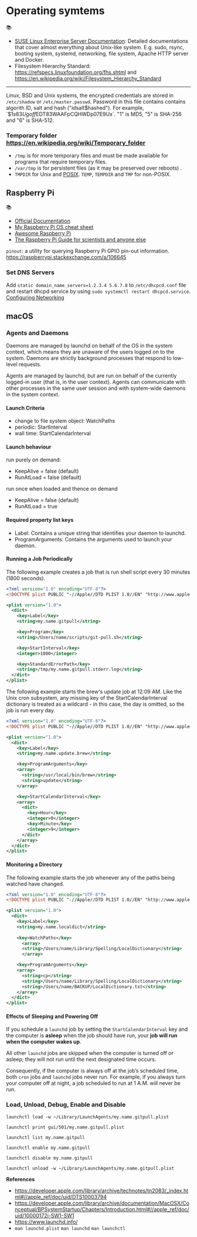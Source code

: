 # Operating symtems

📚
 * [SUSE Linux Enterprise Server Documentation](https://documentation.suse.com/sles/15-SP1/html/SLES-all/index.html): Detailed documentations that  cover almost everything about Unix-like system. E.g. sudo, rsync, booting system, systemd, networking, file system, Apache HTTP server and Docker.
 * Filesystem Hierarchy Standard: https://refspecs.linuxfoundation.org/fhs.shtml and https://en.wikipedia.org/wiki/Filesystem_Hierarchy_Standard


---

Linux, BSD and Unix systems, the encrypted credentials are stored in `/etc/shadow` or `/etc/master.passwd`.
Password in this file contains contains algorith ID, salt and hash ("$id$salt$hashed"). For example, `$1$s83Ugoff$EDT83WAAFpCQHWDp07E9Ux`. "$1$" is MD5, "$5$" is SHA-256 and "$6$" is SHA-512.

### Temporary folder https://en.wikipedia.org/wiki/Temporary_folder
* `/tmp` is for more temporary files and must be made available for programs that require temporary files.
* `/var/tmp`  is for persistent files (as it may be preserved over reboots) .
* `TMPDIR` for Unix and [POSIX][]. `TEMP`, `TEMPDIR` and `TMP` for non-POSIX.

[POSIX]: https://pubs.opengroup.org/onlinepubs/9699919799/basedefs/V1_chap08.html

## Raspberry Pi

📚
 * [Official Documentation](https://www.raspberrypi.com/documentation/)
 * [My Raspberry Pi OS cheat sheet](https://gist.github.com/Chengings/48e18165244e03a6eb0c3cdaadaf82b7#file-raspios-sh)
 * [Awesome Raspberry Pi](https://github.com/thibmaek/awesome-raspberry-pi)
 * [The Raspberry Pi Guide for scientists and anyone else](https://raspberrypi-guide.github.io/)

`pinout`: a utility for querying Raspberry Pi GPIO pin-out information. https://raspberrypi.stackexchange.com/a/106645

### Set DNS Servers

Add `static domain_name_servers=1.2.3.4 5.6.7.8` to `/etc/dhcpcd.conf` file and restart dhcpd service by using `sudo systemctl restart dhcpcd.service`. [Configuring Networking](https://www.raspberrypi.com/documentation/computers/configuration.html#static-ip-addresses)

## macOS

### Agents and Daemons

Daemons are managed by launchd on behalf of the OS in the system context, which means they are unaware of the users logged on to the system. Daemons are strictly background processes that respond to low-level requests.

Agents are managed by launchd, but are run on behalf of the currently logged-in user (that is, in the user context). Agents can communicate with other processes in the same user session and with system-wide daemons in the system context.


#### Launch Criteria

 * change to file system object: WatchPaths 
 * periodic: StartInterval
 * wall time: StartCalendarInterval

	
#### Launch behaviour 

run purely on demand:
 * KeepAlive = false (default)
 * RunAtLoad = false (default)

run once when loaded and thence on demand 
 * KeepAlive = false (default)
 * RunAtLoad = true

#### Required property list keys

 * Label: Contains a unique string that identifies your daemon to launchd.
 * ProgramArguments: Contains the arguments used to launch your daemon.


#### Running a Job Periodically

The following example creates a job that is run shell script every 30 minutes (1800 seconds).

```xml
<?xml version="1.0" encoding="UTF-8"?>
<!DOCTYPE plist PUBLIC "-//Apple//DTD PLIST 1.0//EN" "http://www.apple.com/DTDs/PropertyList-1.0.dtd">

<plist version="1.0">
  <dict>
    <key>Label</key>
    <string>my.name.gitpull</string>

    <key>Program</key>
    <string>/Users/name/scripts/git-pull.sh</string>

    <key>StartInterval</key>
    <integer>1800</integer>

    <key>StandardErrorPath</key>
    <string>/tmp/my.name.gitpull.stderr.log</string>
  </dict>
</plist>
```

The following example starts the brew's update job at 12:09 AM. Like the Unix cron subsystem, any missing key of the StartCalendarInterval dictionary is treated as a wildcard - in this case, the day is omitted, so the job is run every day.

```xml
<?xml version="1.0" encoding="UTF-8"?>
<!DOCTYPE plist PUBLIC "-//Apple//DTD PLIST 1.0//EN" "http://www.apple.com/DTDs/PropertyList-1.0.dtd">

<plist version="1.0">
  <dict>
    <key>Label</key>
    <string>my.name.update.brew</string>

    <key>ProgramArguments</key>
    <array>
      <string>/usr/local/bin/brew</string>
      <string>update</string>
    </array>

    <key>StartCalendarInterval</key>
    <array>
      <dict>
        <key>Hour</key>
        <integer>0</integer>
        <key>Minute</key>
        <integer>9</integer>
      </dict>
    </array>
  </dict>
</plist>
```

#### Monitoring a Directory

The following example starts the job whenever any of the paths being watched have changed.

```xml
<?xml version="1.0" encoding="UTF-8"?>
<!DOCTYPE plist PUBLIC "-//Apple//DTD PLIST 1.0//EN" "http://www.apple.com/DTDs/PropertyList-1.0.dtd">

<plist version="1.0">
  <dict>
    <key>Label</key>
    <string>my.name.localdict</string>
    
    <key>WatchPaths</key>
	  <array>
      <string>/Users/name/Library/Spelling/LocalDictionary</string>
	  </array>

    <key>ProgramArguments</key>
    <array>
      <string>cp</string>
      <string>/Users/name/Library/Spelling/LocalDictionary</string>
      <string>/Users/name/BACKUP/LocalDictionary.txt</string>
    </array>
  </dict>
</plist>
```

#### Effects of Sleeping and Powering Off

If you schedule a `launchd` job by setting the `StartCalendarInterval` key and the computer is **asleep** when the job should have run, your **job will run when the computer wakes up**.

All other `launchd` jobs are skipped when the computer is turned off or asleep; they will not run until the next designated time occurs.

Consequently, if the computer is always off at the job’s scheduled time, both `cron` jobs and `launchd` jobs never run. For example, if you always turn your computer off at night, a job scheduled to run at 1 A.M. will never be run.

### Load, Unload, Debug, Enable and Disable
```shell
launchctl load -w ~/Library/LaunchAgents/my.name.gitpull.plist

launchctl print gui/501/my.name.gitpull.plist

launchctl list my.name.gitpull

launchctl enable my.name.gitpull

launchctl disable my.name.gitpull

launchctl unload -w ~/Library/LaunchAgents/my.name.gitpull.plist

```

**References**
* https://developer.apple.com/library/archive/technotes/tn2083/_index.html#//apple_ref/doc/uid/DTS10003794
* https://developer.apple.com/library/archive/documentation/MacOSX/Conceptual/BPSystemStartup/Chapters/Introduction.html#//apple_ref/doc/uid/10000172i-SW1-SW1
* https://www.launchd.info/
* `man launchd.plist` `man launchd` `man launchctl`
